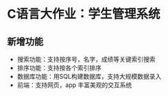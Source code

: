 # C语言大作业：学生管理系统


## 新增功能


* 搜索功能：支持按序号，名字，成绩等关键索引搜索
* 排序功能：支持按各个索引排序
* 数据库功能：用SQL构建数据库，支持大规模数据录入
* 前端：支持网页，app 丰富美观的交互系统